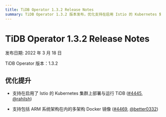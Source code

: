 ```yaml
---
title: TiDB Operator 1.3.2 Release Notes
summary: TiDB Operator 1.3.2 版本发布，优化支持在启用 Istio 的 Kubernetes 集群上部署与运行 TiDB，支持多架构 Docker 镜像包括 ARM 系统。
---
```


# TiDB Operator 1.3.2 Release Notes

发布日期: 2022 年 3 月 18 日

TiDB Operator 版本：1.3.2

## 优化提升

- 支持在启用了 Istio 的 Kubernetes 集群上部署与运行 TiDB ([#4445](https://github.com/pingcap/tidb-operator/pull/4445), [@rahilsh](https://github.com/rahilsh))

- 支持包括 ARM 系统架构在内的多架构 Docker 镜像 ([#4469](https://github.com/pingcap/tidb-operator/pull/4469), [@better0332](https://github.com/better0332))
